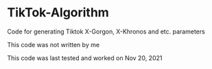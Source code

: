 # TikTok-Algorithm
Code for generating Tiktok X-Gorgon, X-Khronos and etc. parameters

This code was not written by me

This code was last tested and worked on Nov 20, 2021
